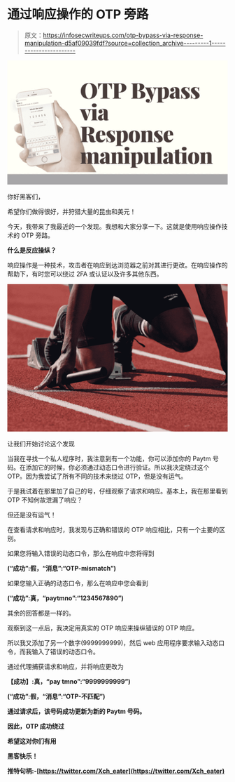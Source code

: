 # 通过响应操作的 OTP 旁路

> 原文：<https://infosecwriteups.com/otp-bypass-via-response-manipulation-d5af09039fdf?source=collection_archive---------1----------------------->

![](img/c0089ab887e27e12c4561c385f26686a.png)

你好黑客们，

希望你们做得很好，并狩猎大量的昆虫和美元！

今天，我带来了我最近的一个发现。我想和大家分享一下。这就是使用响应操作技术的 OTP 旁路。

**什么是反应操纵？**

响应操作是一种技术，攻击者在响应到达浏览器之前对其进行更改。在响应操作的帮助下，有时您可以绕过 2FA 或认证以及许多其他东西。

![](img/52affeb81ad47c9101bce27cec058bce.png)

让我们开始讨论这个发现

当我在寻找一个私人程序时，我注意到有一个功能，你可以添加你的 Paytm 号码。在添加它的时候，你必须通过动态口令进行验证。所以我决定绕过这个 OTP。因为我尝试了所有不同的技术来绕过 OTP，但是没有运气。

于是我试着在那里加了自己的号，仔细观察了请求和响应。基本上，我在那里看到 OTP 不知何故泄漏了响应？

但还是没有运气！

在查看请求和响应时，我发现与正确和错误的 OTP 响应相比，只有一个主要的区别。

如果您将输入错误的动态口令，那么在响应中您将得到

**(“成功”:假，“消息”:“OTP-mismatch”)**

如果您输入正确的动态口令，那么在响应中您会看到

**(“成功”:真，“paytmno”:“1234567890”)**

其余的回答都是一样的。

观察到这一点后，我决定用真实的 OTP 响应来操纵错误的 OTP 响应。

所以我又添加了另一个数字(9999999999)，然后 web 应用程序要求输入动态口令，而我输入了错误的动态口令。

通过代理捕获请求和响应，并将响应更改为

**【成功】:真，“pay tmno”:“9999999999”)**

****(“成功”:假，“消息”:“OTP-不匹配”)****

**通过请求后，该号码成功更新为新的 Paytm 号码。**

**因此，OTP 成功绕过**

**希望这对你们有用**

**黑客快乐！**

**推特句柄:-[https://twitter.com/Xch_eater](https://twitter.com/Xch_eater)**